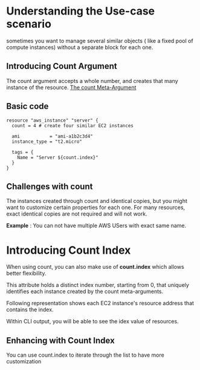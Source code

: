 # Understanding the Use-case scenario
sometimes you want to manage several similar objects ( like a fixed pool of compute instances) without a separate block for each one.

## Introducing Count Argument
The count argument accepts a whole number, and creates that many instance of the resource.
[The count Meta-Argument](https://developer.hashicorp.com/terraform/language/meta-arguments/count)

## Basic code
```
resource "aws_instance" "server" {
  count = 4 # create four similar EC2 instances

  ami           = "ami-a1b2c3d4"
  instance_type = "t2.micro"

  tags = {
    Name = "Server ${count.index}"
  }
}
```

## Challenges with count
The instances created through count and identical copies, but you might want to customize certain properties for each one.
For many resources, exact identical copies are not required and will not work.

**Example** : You can not have multiple AWS USers with exact same name.

# Introducing Count Index 
When using count, you can also make use of **count.index** which allows better flexibility.

This attribute holds a distinct index number, starting from 0, that uniquely identifies each instance created by the count meta-arguments.

Following representation shows each EC2 instance's resource address that contains the index.

Within CLI output, you will be able to see the idex value of resources.

## Enhancing with Count Index
You can use count.index to iterate through the list to have more customization

